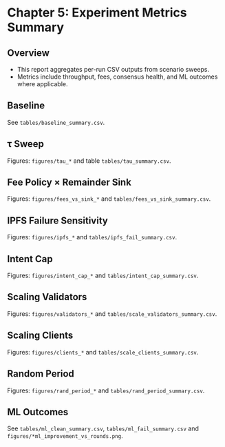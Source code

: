 # Chapter 5: Experiment Metrics Summary

## Overview
- This report aggregates per-run CSV outputs from scenario sweeps.
- Metrics include throughput, fees, consensus health, and ML outcomes where applicable.

## Baseline
See `tables/baseline_summary.csv`.

## τ Sweep
Figures: `figures/tau_*` and table `tables/tau_summary.csv`.

## Fee Policy × Remainder Sink
Figures: `figures/fees_vs_sink_*` and `tables/fees_vs_sink_summary.csv`.

## IPFS Failure Sensitivity
Figures: `figures/ipfs_*` and `tables/ipfs_fail_summary.csv`.

## Intent Cap
Figures: `figures/intent_cap_*` and `tables/intent_cap_summary.csv`.

## Scaling Validators
Figures: `figures/validators_*` and `tables/scale_validators_summary.csv`.

## Scaling Clients
Figures: `figures/clients_*` and `tables/scale_clients_summary.csv`.

## Random Period
Figures: `figures/rand_period_*` and `tables/rand_period_summary.csv`.

## ML Outcomes
See `tables/ml_clean_summary.csv`, `tables/ml_fail_summary.csv` and `figures/*ml_improvement_vs_rounds.png`.
